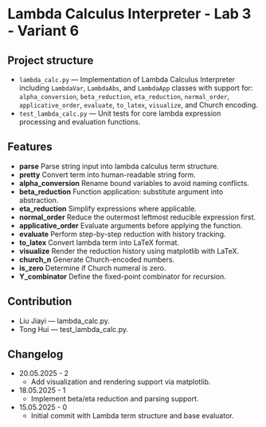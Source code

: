 # Lambda Calculus Interpreter - Lab 3 - Variant 6

## Project structure

- `lambda_calc.py` — Implementation of Lambda Calculus Interpreter including `LambdaVar`, `LambdaAbs`, and `LambdaApp` classes with support for:
  `alpha_conversion`, `beta_reduction`, `eta_reduction`, `normal_order`,
  `applicative_order`, `evaluate`, `to_latex`, `visualize`, and Church encoding.
- `test_lambda_calc.py` — Unit tests for core lambda expression processing and evaluation functions.

## Features

- **parse**
  Parse string input into lambda calculus term structure.
- **pretty**
  Convert term into human-readable string form.
- **alpha_conversion**
  Rename bound variables to avoid naming conflicts.
- **beta_reduction**
  Function application: substitute argument into abstraction.
- **eta_reduction**
  Simplify expressions where applicable.
- **normal_order**
  Reduce the outermost leftmost reducible expression first.
- **applicative_order**
  Evaluate arguments before applying the function.
- **evaluate**
  Perform step-by-step reduction with history tracking.
- **to_latex**
  Convert lambda term into LaTeX format.
- **visualize**
  Render the reduction history using matplotlib with LaTeX.
- **church_n**
  Generate Church-encoded numbers.
- **is_zero**
  Determine if Church numeral is zero.
- **Y_combinator**
  Define the fixed-point combinator for recursion.

## Contribution

- Liu Jiayi — lambda_calc.py.
- Tong Hui — test_lambda_calc.py.

## Changelog

- 20.05.2025 - 2  
  - Add visualization and rendering support via matplotlib.
- 18.05.2025 - 1  
  - Implement beta/eta reduction and parsing support.
- 15.05.2025 - 0  
  - Initial commit with Lambda term structure and base evaluator.
